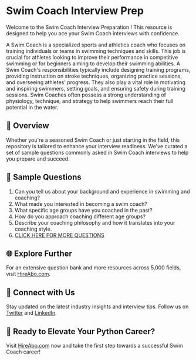 # Swim Coach Interview Prep

Welcome to the Swim Coach Interview Preparation ! This resource is designed to help you ace your Swim Coach interviews with confidence.

A Swim Coach is a specialized sports and athletics coach who focuses on training individuals or teams in swimming techniques and skills. This job is crucial for athletes looking to improve their performance in competitive swimming or for beginners aiming to develop their swimming abilities. A Swim Coach's responsibilities typically include designing training programs, providing instruction on stroke techniques, organizing practice sessions, and overseeing athletes' progress. They also play a vital role in motivating and inspiring swimmers, setting goals, and ensuring safety during training sessions. Swim Coaches often possess a strong understanding of physiology, technique, and strategy to help swimmers reach their full potential in the water.

## 🚀 Overview

Whether you're a seasoned Swim Coach or just starting in the field, this repository is tailored to enhance your interview readiness. We've curated a set of sample questions commonly asked in Swim Coach interviews to help you prepare and succeed.

## 📝 Sample Questions

1. Can you tell us about your background and experience in swimming and coaching?
2. What made you interested in becoming a swim coach?
3. What specific age groups have you coached in the past?
4. How do you approach coaching different age groups?
5. Describe your coaching philosophy and how it translates into your coaching style.
6. [CLICK HERE FOR MORE QUESTIONS](https://hireabo.com/job/15_0_4/Swim%20Coach)

## 🌐 Explore Further

For an extensive question bank and more resources across 5,000 fields, visit [HireAbo.com](https://www.hireabo.com).

## 📱 Connect with Us

Stay updated on the latest industry insights and interview tips. Follow us on [Twitter](https://twitter.com/hireabo) and [LinkedIn](https://www.linkedin.com/in/hire-abo-3609972a8/).

## 🚀 Ready to Elevate Your Python Career?

Visit [HireAbo.com](https://www.hireabo.com) now and take the first step towards a successful Swim Coach career!